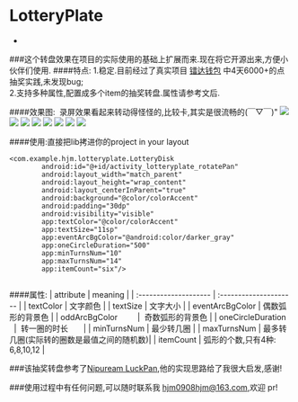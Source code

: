 # LotteryPlate
-
###这个转盘效果在项目的实际使用的基础上扩展而来.现在将它开源出来,方便小伙伴们使用.
####特点:
1.稳定.目前经过了真实项目 [镭达钱包](http://sj.qq.com/myapp/detail.htm?apkName=com.igeek.radarwallet) 中4天6000+的点抽奖实践,未发现bug;  
2.支持多种属性,配置成多个item的抽奖转盘.属性请参考文后.

####效果图:  录屏效果看起来转动得怪怪的,比较卡,其实是很流畅的(￣▽￣)"
![](https://github.com/hjmJhon/LotteryPlate/raw/master/ScreenShots/001.png)
![](https://github.com/hjmJhon/LotteryPlate/raw/master/ScreenShots/002.png)
![](https://github.com/hjmJhon/LotteryPlate/raw/master/ScreenShots/003.png)
![](https://github.com/hjmJhon/LotteryPlate/raw/master/ScreenShots/004.png)
![](https://github.com/hjmJhon/LotteryPlate/raw/master/ScreenShots/01.gif)
![](https://github.com/hjmJhon/LotteryPlate/raw/master/ScreenShots/02.gif)
![](https://github.com/hjmJhon/LotteryPlate/raw/master/ScreenShots/03.gif)
![](https://github.com/hjmJhon/LotteryPlate/raw/master/ScreenShots/04.gif)  

####使用:直接把lib拷进你的project
in your layout

```
<com.example.hjm.lotteryplate.LotteryDisk
        android:id="@+id/activity_lotteryplate_rotatePan"
        android:layout_width="match_parent"
        android:layout_height="wrap_content"
        android:layout_centerInParent="true"
        android:background="@color/colorAccent"
        android:padding="30dp"
        android:visibility="visible"
        app:textColor="@color/colorAccent"
        app:textSize="11sp"
        app:eventArcBgColor="@android:color/darker_gray"
        app:oneCircleDuration="500"
        app:minTurnsNum="10"
        app:maxTurnsNum="14"
        app:itemCount="six"/>
       
```
####属性:
|       attribute       |       meaning          |
| :-------------------- | :--------------------- |
|  textColor            |   文字颜色              |
|  textSize            |    文字大小              |
| eventArcBgColor       |   偶数弧形的背景色        |
| oddArcBgColor         |  奇数弧形的背景色       |
| oneCircleDuration     |  转一圈的时长       |
|  minTurnsNum          |   最少转几圈           |
|  maxTurnsNum          |   最多转几圈(实际转的圈数是最值之间的随机数)|
|   itemCount         |     弧形的个数,只有4种: 6,8,10,12 |

###该抽奖转盘参考了[Nipuream LuckPan](https://github.com/Nipuream/LuckPan),他的实现思路给了我很大启发,感谢!

###使用过程中有任何问题,可以随时联系我 hjm0908hjm@163.com,欢迎 pr!



